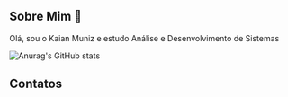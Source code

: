 ## Sobre Mim 💬
Olá, sou o Kaian Muniz e estudo Análise e Desenvolvimento de Sistemas

![Anurag's GitHub stats](https://github-readme-stats.vercel.app/api?username=KaianMuniz&hide=contribs,prs&show_icons=true&theme=tokyonight)

## Contatos
